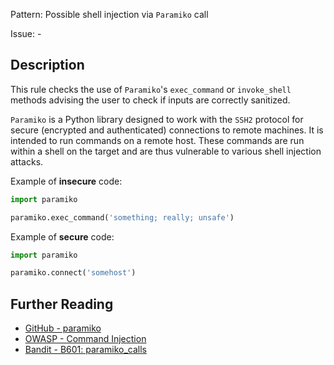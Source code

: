 Pattern: Possible shell injection via `Paramiko` call

Issue: -

## Description

This rule checks the use of `Paramiko`'s `exec_command` or `invoke_shell` methods advising the user to check if inputs are
correctly sanitized.

`Paramiko` is a Python library designed to work with the `SSH2` protocol for
secure (encrypted and authenticated) connections to remote machines. It is
intended to run commands on a remote host. These commands are run within a
shell on the target and are thus vulnerable to various shell injection
attacks.


Example of **insecure** code:

```python
import paramiko

paramiko.exec_command('something; really; unsafe')
```

Example of **secure** code:

```python
import paramiko

paramiko.connect('somehost')
```

## Further Reading

* [GitHub - paramiko](https://github.com/paramiko/paramiko)
* [OWASP - Command Injection](https://www.owasp.org/index.php/Command_Injection)
* [Bandit - B601: paramiko_calls](https://bandit.readthedocs.io/en/1.7.4/plugins/b601_paramiko_calls.html)
